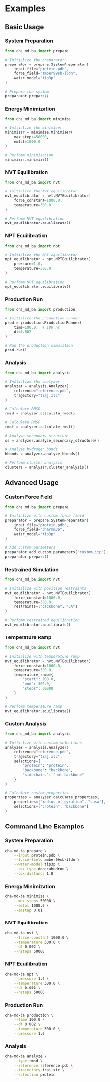 # Examples

## Basic Usage

### System Preparation

```python
from cha_md_ba import prepare

# Initialize the preparator
preparator = prepare.SystemPreparator(
    input_file="protein.pdb",
    force_field="amber99sb-ildn",
    water_model="tip3p"
)

# Prepare the system
preparator.prepare()
```

### Energy Minimization

```python
from cha_md_ba import minimize

# Initialize the minimizer
minimizer = minimize.Minimizer(
    max_steps=50000,
    emtol=1000.0
)

# Perform minimization
minimizer.minimize()
```

### NVT Equilibration

```python
from cha_md_ba import nvt

# Initialize the NVT equilibrator
nvt_equilibrator = nvt.NVTEquilibrator(
    force_constant=1000.0,
    temperature=300.0
)

# Perform NVT equilibration
nvt_equilibrator.equilibrate()
```

### NPT Equilibration

```python
from cha_md_ba import npt

# Initialize the NPT equilibrator
npt_equilibrator = npt.NPTEquilibrator(
    pressure=1.0,
    temperature=300.0
)

# Perform NPT equilibration
npt_equilibrator.equilibrate()
```

### Production Run

```python
from cha_md_ba import production

# Initialize the production runner
prod = production.ProductionRunner(
    time=100.0,  # 100 ns
    dt=0.002
)

# Run the production simulation
prod.run()
```

### Analysis

```python
from cha_md_ba import analysis

# Initialize the analyzer
analyzer = analysis.Analyzer(
    reference="reference.pdb",
    trajectory="traj.xtc"
)

# Calculate RMSD
rmsd = analyzer.calculate_rmsd()

# Calculate RMSF
rmsf = analyzer.calculate_rmsf()

# Analyze secondary structure
ss = analyzer.analyze_secondary_structure()

# Analyze hydrogen bonds
hbonds = analyzer.analyze_hbonds()

# Perform cluster analysis
clusters = analyzer.cluster_analysis()
```

## Advanced Usage

### Custom Force Field

```python
from cha_md_ba import prepare

# Initialize with custom force field
preparator = prepare.SystemPreparator(
    input_file="protein.pdb",
    force_field="charmm36",
    water_model="tip3p"
)

# Add custom parameters
preparator.add_custom_parameters("custom.itp")
preparator.prepare()
```

### Restrained Simulation

```python
from cha_md_ba import nvt

# Initialize with position restraints
nvt_equilibrator = nvt.NVTEquilibrator(
    force_constant=1000.0,
    temperature=300.0,
    restraints=["backbone", "CA"]
)

# Perform restrained equilibration
nvt_equilibrator.equilibrate()
```

### Temperature Ramp

```python
from cha_md_ba import nvt

# Initialize with temperature ramp
nvt_equilibrator = nvt.NVTEquilibrator(
    force_constant=1000.0,
    temperature=300.0,
    temperature_ramp={
        "start": 100.0,
        "end": 300.0,
        "steps": 50000
    }
)

# Perform temperature ramp
nvt_equilibrator.equilibrate()
```

### Custom Analysis

```python
from cha_md_ba import analysis

# Initialize with custom selections
analyzer = analysis.Analyzer(
    reference="reference.pdb",
    trajectory="traj.xtc",
    selections={
        "protein": "protein",
        "backbone": "backbone",
        "sidechains": "not backbone"
    }
)

# Calculate custom properties
properties = analyzer.calculate_properties(
    properties=["radius_of_gyration", "sasa"],
    selections=["protein", "backbone"]
)
```

## Command Line Examples

### System Preparation

```bash
cha-md-ba prepare \
    --input protein.pdb \
    --force-field amber99sb-ildn \
    --water-model tip3p \
    --box-type dodecahedron \
    --box-distance 1.0
```

### Energy Minimization

```bash
cha-md-ba minimize \
    --max-steps 50000 \
    --emtol 1000.0 \
    --emstep 0.01
```

### NVT Equilibration

```bash
cha-md-ba nvt \
    --force-constant 1000.0 \
    --temperature 300.0 \
    --dt 0.002 \
    --nsteps 50000
```

### NPT Equilibration

```bash
cha-md-ba npt \
    --pressure 1.0 \
    --temperature 300.0 \
    --dt 0.002 \
    --nsteps 50000
```

### Production Run

```bash
cha-md-ba production \
    --time 100.0 \
    --dt 0.002 \
    --temperature 300.0 \
    --pressure 1.0
```

### Analysis

```bash
cha-md-ba analyze \
    --type rmsd \
    --reference reference.pdb \
    --trajectory traj.xtc \
    --selection protein
``` 